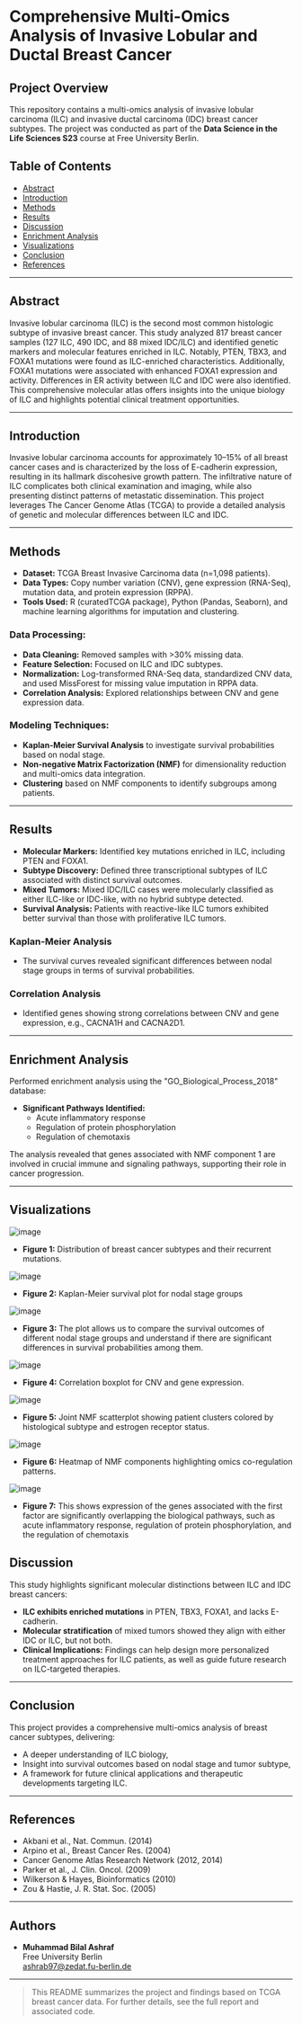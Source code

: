 # Comprehensive Multi-Omics Analysis of Invasive Lobular and Ductal Breast Cancer

## Project Overview

This repository contains a multi-omics analysis of invasive lobular carcinoma (ILC) and invasive ductal carcinoma (IDC) breast cancer subtypes. The project was conducted as part of the **Data Science in the Life Sciences S23** course at Free University Berlin.

## Table of Contents

- [Abstract](#abstract)
- [Introduction](#introduction)
- [Methods](#methods)
- [Results](#results)
- [Discussion](#discussion)
- [Enrichment Analysis](#enrichment-analysis)
- [Visualizations](#visualizations)
- [Conclusion](#conclusion)
- [References](#references)

---

## Abstract

Invasive lobular carcinoma (ILC) is the second most common histologic subtype of invasive breast cancer. This study analyzed 817 breast cancer samples (127 ILC, 490 IDC, and 88 mixed IDC/ILC) and identified genetic markers and molecular features enriched in ILC. Notably, PTEN, TBX3, and FOXA1 mutations were found as ILC-enriched characteristics. Additionally, FOXA1 mutations were associated with enhanced FOXA1 expression and activity. Differences in ER activity between ILC and IDC were also identified. This comprehensive molecular atlas offers insights into the unique biology of ILC and highlights potential clinical treatment opportunities.

---

## Introduction

Invasive lobular carcinoma accounts for approximately 10–15% of all breast cancer cases and is characterized by the loss of E-cadherin expression, resulting in its hallmark discohesive growth pattern. The infiltrative nature of ILC complicates both clinical examination and imaging, while also presenting distinct patterns of metastatic dissemination. This project leverages The Cancer Genome Atlas (TCGA) to provide a detailed analysis of genetic and molecular differences between ILC and IDC.

---

## Methods

- **Dataset:** TCGA Breast Invasive Carcinoma data (n=1,098 patients).
- **Data Types:** Copy number variation (CNV), gene expression (RNA-Seq), mutation data, and protein expression (RPPA).
- **Tools Used:** R (curatedTCGA package), Python (Pandas, Seaborn), and machine learning algorithms for imputation and clustering.

### Data Processing:
- **Data Cleaning:** Removed samples with >30% missing data.
- **Feature Selection:** Focused on ILC and IDC subtypes.
- **Normalization:** Log-transformed RNA-Seq data, standardized CNV data, and used MissForest for missing value imputation in RPPA data.
- **Correlation Analysis:** Explored relationships between CNV and gene expression data.

### Modeling Techniques:
- **Kaplan-Meier Survival Analysis** to investigate survival probabilities based on nodal stage.
- **Non-negative Matrix Factorization (NMF)** for dimensionality reduction and multi-omics data integration.
- **Clustering** based on NMF components to identify subgroups among patients.

---

## Results

- **Molecular Markers:** Identified key mutations enriched in ILC, including PTEN and FOXA1.
- **Subtype Discovery:** Defined three transcriptional subtypes of ILC associated with distinct survival outcomes.
- **Mixed Tumors:** Mixed IDC/ILC cases were molecularly classified as either ILC-like or IDC-like, with no hybrid subtype detected.
- **Survival Analysis:** Patients with reactive-like ILC tumors exhibited better survival than those with proliferative ILC tumors.

### Kaplan-Meier Analysis
- The survival curves revealed significant differences between nodal stage groups in terms of survival probabilities.

### Correlation Analysis
- Identified genes showing strong correlations between CNV and gene expression, e.g., CACNA1H and CACNA2D1.

---

## Enrichment Analysis

Performed enrichment analysis using the "GO_Biological_Process_2018" database:
- **Significant Pathways Identified:**
  - Acute inflammatory response
  - Regulation of protein phosphorylation
  - Regulation of chemotaxis

The analysis revealed that genes associated with NMF component 1 are involved in crucial immune and signaling pathways, supporting their role in cancer progression.

---

## Visualizations
![image](https://github.com/user-attachments/assets/e4cab465-c48d-4a47-915c-1b8966084021)
- **Figure 1:** Distribution of breast cancer subtypes and their recurrent mutations.

![image](https://github.com/user-attachments/assets/68eba636-23a3-4bd5-af53-6ee9a209a907)
- **Figure 2:** Kaplan-Meier survival plot for nodal stage groups

![image](https://github.com/user-attachments/assets/f97f981f-3818-4011-9563-04bf7e25cb36)
- **Figure 3:** The plot allows us to compare the survival outcomes of different nodal stage groups and understand if there 
are significant differences in survival probabilities among them.

![image](https://github.com/user-attachments/assets/d1e97993-59e0-4537-8584-c4a64838bc1a)
- **Figure 4:** Correlation boxplot for CNV and gene expression.

![image](https://github.com/user-attachments/assets/a1bfad00-175e-4a53-bc40-b496a0f11ccf)
- **Figure 5:** Joint NMF scatterplot showing patient clusters colored by histological subtype and estrogen receptor status.

![image](https://github.com/user-attachments/assets/a4a49026-8cc9-4829-8d98-82a972c4c28d)
- **Figure 6:** Heatmap of NMF components highlighting omics co-regulation patterns.

![image](https://github.com/user-attachments/assets/f2c5dcb9-697c-4572-abc5-cde4a8a181df)
- **Figure 7:** This shows expression of the genes associated with the first factor are significantly overlapping the 
biological pathways, such as acute inflammatory response, regulation of protein phosphorylation, and the regulation 
of chemotaxis



## Discussion

This study highlights significant molecular distinctions between ILC and IDC breast cancers:
- **ILC exhibits enriched mutations** in PTEN, TBX3, FOXA1, and lacks E-cadherin.
- **Molecular stratification** of mixed tumors showed they align with either IDC or ILC, but not both.
- **Clinical Implications:** Findings can help design more personalized treatment approaches for ILC patients, as well as guide future research on ILC-targeted therapies.

---

## Conclusion

This project provides a comprehensive multi-omics analysis of breast cancer subtypes, delivering:
- A deeper understanding of ILC biology,
- Insight into survival outcomes based on nodal stage and tumor subtype,
- A framework for future clinical applications and therapeutic developments targeting ILC.

---

## References

- Akbani et al., Nat. Commun. (2014)
- Arpino et al., Breast Cancer Res. (2004)
- Cancer Genome Atlas Research Network (2012, 2014)
- Parker et al., J. Clin. Oncol. (2009)
- Wilkerson & Hayes, Bioinformatics (2010)
- Zou & Hastie, J. R. Stat. Soc. (2005)

---

## Authors

- **Muhammad Bilal Ashraf**    
  Free University Berlin  
  [ashrab97@zedat.fu-berlin.de](mailto:ashrab97@zedat.fu-berlin.de)  

---

> This README summarizes the project and findings based on TCGA breast cancer data. For further details, see the full report and associated code.

